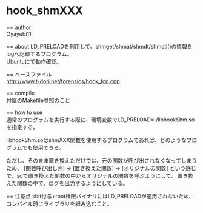 hook_shmXXX
===========
== author               
Oyayubi11                                                                   

== about 
LD_PRELOADを利用して、shmget/shmat/shmdt/shmctl()の情報をlogへ記録するプログラム。    
Ubuntuにて動作確認。   
 
== ベースファイル        
http://www.t-dori.net/forensics/hook_tcp.cpp

== compile         
付属のMakefile参照のこと

== how to use     
通常のプログラムを実行する際に、環境変数でLD_PRELOAD=./libhookShm.soを指定する。

libhookShm.soはshmXXX関数を使用するプログラムであれば、どのようなプログラムでも使用できる。

ただし、そのまま置き換えただけでは、元の関数が呼び出されなくなってしまうため、
 [関数呼び出し元] -> [置き換えた関数] -> [オリジナルの関数]
という感じで、soで置き換えた関数の中からオリジナルの関数を呼ぶようにして、
置き換えた関数の中で、ログを出力するようにしている。

== 注意点
sbit付与+root権限バイナリにはLD_PRELOADが適用されないため、
コンパイル時にライブラリを組み込むこと。
